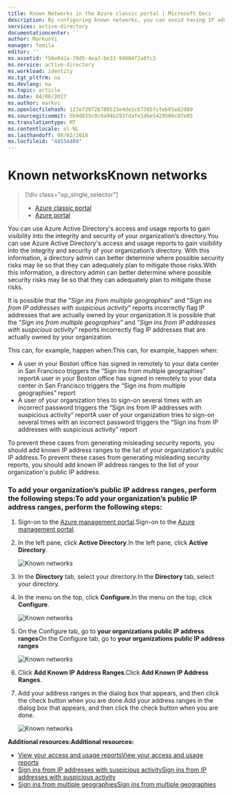 ```yaml
---
title: Known Networks in the Azure classic portal | Microsoft Docs
description: By configuring known networks, you can avoid having IP addresses that are owned by your organization included in the Sign ins from multiple geographies and Sign ins from IP addresses with suspicious activity reports.
services: active-directory
documentationcenter: ''
author: MarkusVi
manager: femila
editor: ''
ms.assetid: f56e042a-78d5-4ea3-be33-94004f2a0fc3
ms.service: active-directory
ms.workload: identity
ms.tgt_pltfrm: na
ms.devlang: na
ms.topic: article
ms.date: 04/06/2017
ms.author: markvi
ms.openlocfilehash: 127e730726788523e4de1c67305fcfeb01e82d89
ms.sourcegitcommit: 5b9d839c0c0a94b293fdafe1d6e5429506c07e05
ms.translationtype: MT
ms.contentlocale: nl-NL
ms.lasthandoff: 08/02/2018
ms.locfileid: "44554489"
---
```

# <a name="known-networks"></a><span data-ttu-id="1675b-103">Known networks</span><span class="sxs-lookup"><span data-stu-id="1675b-103">Known networks</span></span>

> [!div class="op_single_selector"]
> * [Azure classic portal](active-directory-known-networks.md)
> * [Azure portal](active-directory-known-networks-azure-portal.md)
> 
> 


<span data-ttu-id="1675b-106">You can use Azure Active Directory's access and usage reports to gain visibility into the integrity and security of your organization’s directory.</span><span class="sxs-lookup"><span data-stu-id="1675b-106">You can use Azure Active Directory's access and usage reports to gain visibility into the integrity and security of your organization’s directory.</span></span> <span data-ttu-id="1675b-107">With this information, a directory admin can better determine where possible security risks may lie so that they can adequately plan to mitigate those risks.</span><span class="sxs-lookup"><span data-stu-id="1675b-107">With this information, a directory admin can better determine where possible security risks may lie so that they can adequately plan to mitigate those risks.</span></span>

<span data-ttu-id="1675b-108">It is possible that the “*Sign ins from multiple geographies*” and “*Sign ins from IP addresses with suspicious activity*” reports incorrectly flag IP addresses that are actually owned by your organization.</span><span class="sxs-lookup"><span data-stu-id="1675b-108">It is possible that the “*Sign ins from multiple geographies*” and “*Sign ins from IP addresses with suspicious activity*” reports incorrectly flag IP addresses that are actually owned by your organization.</span></span> 

<span data-ttu-id="1675b-109">This can, for example, happen when:</span><span class="sxs-lookup"><span data-stu-id="1675b-109">This can, for example, happen when:</span></span> 

* <span data-ttu-id="1675b-110">A user in your Boston office has signed in remotely to your data center in San Francisco triggers the “Sign ins from multiple geographies” report</span><span class="sxs-lookup"><span data-stu-id="1675b-110">A user in your Boston office has signed in remotely to your data center in San Francisco triggers the “Sign ins from multiple geographies” report</span></span> 
* <span data-ttu-id="1675b-111">A user of your organization tries to sign-on several times with an incorrect password triggers the “Sign ins from IP addresses with suspicious activity” report</span><span class="sxs-lookup"><span data-stu-id="1675b-111">A user of your organization tries to sign-on several times with an incorrect password triggers the “Sign ins from IP addresses with suspicious activity” report</span></span> 

<span data-ttu-id="1675b-112">To prevent these cases from generating misleading security reports, you should add known IP address ranges to the list of your organization's public IP address.</span><span class="sxs-lookup"><span data-stu-id="1675b-112">To prevent these cases from generating misleading security reports, you should add known IP address ranges to the list of your organization's public IP address.</span></span>    

### <a name="to-add-your-organizations-public-ip-address-ranges-perform-the-following-steps"></a><span data-ttu-id="1675b-113">To add your organization’s public IP address ranges, perform the following steps:</span><span class="sxs-lookup"><span data-stu-id="1675b-113">To add your organization’s public IP address ranges, perform the following steps:</span></span>

1. <span data-ttu-id="1675b-114">Sign-on to the [Azure management portal](https://manage.windowsazure.com).</span><span class="sxs-lookup"><span data-stu-id="1675b-114">Sign-on to the [Azure management portal](https://manage.windowsazure.com).</span></span>

2. <span data-ttu-id="1675b-115">In the left pane, click **Active Directory**.</span><span class="sxs-lookup"><span data-stu-id="1675b-115">In the left pane, click **Active Directory**.</span></span> 

    ![Known networks](https://docstestmedia1.blob.core.windows.net/azure-media/articles/active-directory/media/active-directory-known-networks/known-netwoks-01.png)

3. <span data-ttu-id="1675b-117">In the **Directory** tab, select your directory.</span><span class="sxs-lookup"><span data-stu-id="1675b-117">In the **Directory** tab, select your directory.</span></span>

4. <span data-ttu-id="1675b-118">In the menu on the top, click **Configure**.</span><span class="sxs-lookup"><span data-stu-id="1675b-118">In the menu on the top, click **Configure**.</span></span> 

    ![Known networks](https://docstestmedia1.blob.core.windows.net/azure-media/articles/active-directory/media/active-directory-known-networks/known-netwoks-02.png)

5. <span data-ttu-id="1675b-120">On the Configure tab, go to **your organizations public IP address ranges**</span><span class="sxs-lookup"><span data-stu-id="1675b-120">On the Configure tab, go to **your organizations public IP address ranges**</span></span> 

    ![Known networks](https://docstestmedia1.blob.core.windows.net/azure-media/articles/active-directory/media/active-directory-known-networks/known-netwoks-03.png)

6. <span data-ttu-id="1675b-122">Click **Add Known IP Address Ranges**.</span><span class="sxs-lookup"><span data-stu-id="1675b-122">Click **Add Known IP Address Ranges**.</span></span>

7. <span data-ttu-id="1675b-123">Add your address ranges in the dialog box that appears, and then click the check button  when you are done.</span><span class="sxs-lookup"><span data-stu-id="1675b-123">Add your address ranges in the dialog box that appears, and then click the check button  when you are done.</span></span> 

    ![Known networks](https://docstestmedia1.blob.core.windows.net/azure-media/articles/active-directory/media/active-directory-known-networks/known-netwoks-04.png)

<span data-ttu-id="1675b-125">**Additional resources:**</span><span class="sxs-lookup"><span data-stu-id="1675b-125">**Additional resources:**</span></span>

* [<span data-ttu-id="1675b-126">View your access and usage reports</span><span class="sxs-lookup"><span data-stu-id="1675b-126">View your access and usage reports</span></span>](active-directory-view-access-usage-reports.md)
* [<span data-ttu-id="1675b-127">Sign ins from IP addresses with suspicious activity</span><span class="sxs-lookup"><span data-stu-id="1675b-127">Sign ins from IP addresses with suspicious activity</span></span>](active-directory-reporting-sign-ins-from-ip-addresses-with-suspicious-activity.md)
* [<span data-ttu-id="1675b-128">Sign ins from multiple geographies</span><span class="sxs-lookup"><span data-stu-id="1675b-128">Sign ins from multiple geographies</span></span>](active-directory-reporting-sign-ins-from-multiple-geographies.md)





